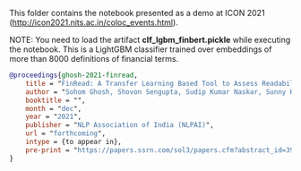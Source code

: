 This folder contains the notebook presented as a demo at ICON 2021 (http://icon2021.nits.ac.in/coloc_events.html).

NOTE: You need to load the artifact **clf_lgbm_finbert.pickle** while executing the notebook. This is a LightGBM classifier trained over embeddings of more than 8000 definitions of financial terms.

```bibtex 
@proceedings{ghosh-2021-finread,
    title = "FinRead: A Transfer Learning Based Tool to Assess Readability of Definitions of Financial Terms",
    author = "Sohom Ghosh, Shovon Sengupta, Sudip Kumar Naskar, Sunny Kumar Singh",
    booktitle = "",
    month = "dec",
    year = "2021",
    publisher = "NLP Association of India (NLPAI)",
    url = "forthcoming",
    intype = {to appear in},
    pre-print = "https://papers.ssrn.com/sol3/papers.cfm?abstract_id=3979016"
}
```
